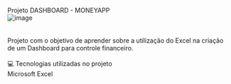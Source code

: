 Projeto DASHBOARD - MONEYAPP <br>
![image](https://github.com/user-attachments/assets/01c4793f-36de-4753-85b4-49d7e52b9502)
<BR><br>
<br>
Projeto com o objetivo de aprender sobre a utilização do Excel na criação de um Dashboard para controle financeiro.
<br><br>
💻 Tecnologias utilizadas no projeto <br>
Microsoft Excel
